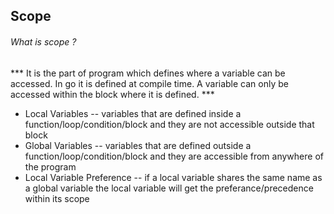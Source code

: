 ## Scope 

###### What is scope ?
*** It is the part of program which defines where a variable can be accessed. In go it is defined at compile time. A variable can only be accessed within the block where it is defined. ***

- Local Variables -- variables that are defined inside a function/loop/condition/block and they are not accessible outside that block
- Global Variables -- variables that are defined outside a function/loop/condition/block and they are accessible from anywhere of the program
- Local Variable Preference -- if a local variable shares the same name as a global variable the local variable will get the preferance/precedence within its scope    